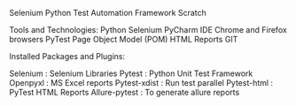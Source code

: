 Selenium Python Test Automation Framework Scratch

Tools and Technologies:
  Python
  Selenium
  PyCharm IDE
  Chrome and Firefox browsers
  PyTest
  Page Object Model (POM)
  HTML Reports
  GIT
 
Installed Packages and Plugins:

  Selenium      : Selenium Libraries
  Pytest        : Python Unit Test Framework
  Openpyxl      : MS Excel reports
  Pytest-xdist  : Run test parallel
  Pytest-html   : PyTest HTML Reports
  Allure-pytest : To generate allure reports
  
 

